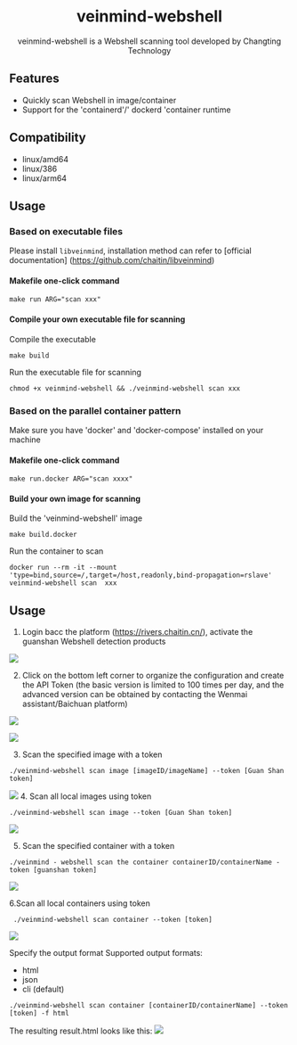 <h1 align="center"> veinmind-webshell </h1>

<p align="center">
veinmind-webshell is a Webshell scanning tool developed by Changting Technology
</p>

## Features

- Quickly scan Webshell in image/container
- Support for the 'containerd'/' dockerd 'container runtime

## Compatibility

- linux/amd64
- linux/386
- linux/arm64

## Usage

### Based on executable files

Please install ` libveinmind `, installation method can refer to [official documentation] (https://github.com/chaitin/libveinmind)
#### Makefile one-click command

```
make run ARG="scan xxx"
```
#### Compile your own executable file for scanning

Compile the executable
```
make build
```
Run the executable file for scanning
```
chmod +x veinmind-webshell && ./veinmind-webshell scan xxx
```
### Based on the parallel container pattern
Make sure you have 'docker' and 'docker-compose' installed on your machine
#### Makefile one-click command
```
make run.docker ARG="scan xxxx"
```
#### Build your own image for scanning
Build the 'veinmind-webshell' image
```
make build.docker
```
Run the container to scan
```
docker run --rm -it --mount 'type=bind,source=/,target=/host,readonly,bind-propagation=rslave' veinmind-webshell scan  xxx
```


## Usage

1. Login bacc the platform (https://rivers.chaitin.cn/), activate the guanshan Webshell detection products

![](https://veinmind-cache.oss-cn-hangzhou.aliyuncs.com/img/docs/veinmind-webshell/readme1.png)

2. Click on the bottom left corner to organize the configuration and create the API Token (the basic version is limited to 100 times per day, and the advanced version can be obtained by contacting the Wenmai assistant/Baichuan platform)

![](https://veinmind-cache.oss-cn-hangzhou.aliyuncs.com/img/docs/veinmind-webshell/readme2.png)

![](https://veinmind-cache.oss-cn-hangzhou.aliyuncs.com/img/docs/veinmind-webshell/readme3.png)

3. Scan the specified image with a token
```
./veinmind-webshell scan image [imageID/imageName] --token [Guan Shan token]
```
![](https://veinmind-cache.oss-cn-hangzhou.aliyuncs.com/img/docs/veinmind-webshell/scan_image_1.jpg)
4. Scan all local images using token
```
./veinmind-webshell scan image --token [Guan Shan token]
```
![](https://veinmind-cache.oss-cn-hangzhou.aliyuncs.com/img/docs/veinmind-webshell/scan_image_2.jpg)

5. Scan the specified container with a token
```
./veinmind - webshell scan the container containerID/containerName - token [guanshan token]
```
![](https://veinmind-cache.oss-cn-hangzhou.aliyuncs.com/img/docs/veinmind-webshell/scan_container_1.jpg)

6.Scan all local containers using token
```
 ./veinmind-webshell scan container --token [token]
 ```
![](https://veinmind-cache.oss-cn-hangzhou.aliyuncs.com/img/docs/veinmind-webshell/scan_container_2.jpg)

Specify the output format
Supported output formats:
- html
- json
- cli (default)
```
./veinmind-webshell scan container [containerID/containerName] --token [token] -f html
```
The resulting result.html looks like this:
![](https://veinmind-cache.oss-cn-hangzhou.aliyuncs.com/img/docs/veinmind-webshell/format.jpg)
